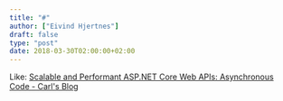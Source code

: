 ```yaml
---
title: "#"
author: ["Eivind Hjertnes"]
draft: false
type: "post"
date: 2018-03-30T02:00:00+02:00
---
```


Like:
[Scalable
and Performant ASP.NET Core Web APIs: Asynchronous Code - Carl's Blog](https://www.carlrippon.com/scalable-and-performant-asp-net-core-web-apis-asynchronous-operations/)
